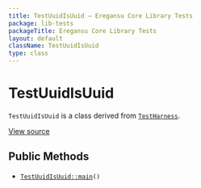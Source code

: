 ```yaml
---
title: TestUuidIsUuid — Eregansu Core Library Tests
package: lib-tests
packageTitle: Eregansu Core Library Tests
layout: default
className: TestUuidIsUuid
type: class
---
```


# TestUuidIsUuid

<code>TestUuidIsUuid</code> is a class derived from <code><a href="TestHarness">TestHarness</a></code>.

<a href="https://github.com/eregansu/lib/blob/master/t/uuid-isuuid.php">View source</a>

## Public Methods

* <code><a href="TestUuidIsUuid%3A%3Amain">TestUuidIsUuid::main</a>()</code>

